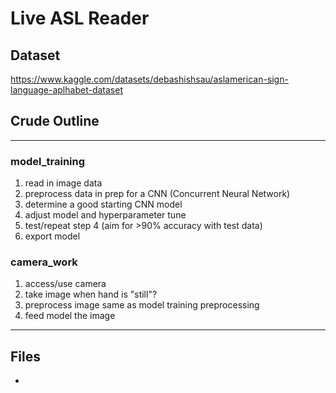 # Live ASL Reader

## Dataset
https://www.kaggle.com/datasets/debashishsau/aslamerican-sign-language-aplhabet-dataset

## Crude Outline
-------------------------
### model_training
1. read in image data
2. preprocess data in prep for a CNN (Concurrent Neural Network)
3. determine a good starting CNN model
4. adjust model and hyperparameter tune
5. test/repeat step 4 (aim for >90% accuracy with test data)
6. export model

### camera_work
1. access/use camera
2. take image when hand is "still"?
3. preprocess image same as model training preprocessing
4. feed model the image
-------------------------



## Files
- 